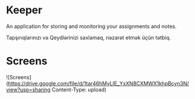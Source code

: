 # Keeper
An application for storing and monitoring your assignments and notes.

Tapşırıqlarınızı və Qeydlərinizi saxlamaq, nəzarət etmək üçün tətbiq.

# Screens
![Screens](https://drive.google.com/file/d/1tar46hMyLIE_YxXN8CXMWX1khpBcyn3N/view?usp=sharing Content-Type: upload)
